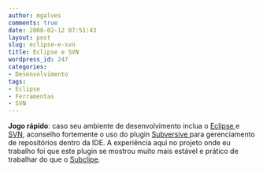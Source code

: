 ```yaml
---
author: mgalves
comments: true
date: 2008-02-12 07:51:43
layout: post
slug: eclipse-e-svn
title: Eclipse e SVN
wordpress_id: 247
categories:
- Desenvolvimento
tags:
- Eclipse
- Ferramentas
- SVN
---
```


**Jogo rápido**: caso seu ambiente de desenvolvimento inclua o [Eclipse ](http://www.eclipse.org)e [SVN](http://subversion.tigris.org/), aconselho fortemente o uso do plugin [Subversive ](http://www.polarion.org/index.php?page=overview&project=subversive)para gerenciamento de repositórios dentro da IDE. A experiência aqui no projeto onde eu trabalho foi que este plugin se mostrou muito mais estável e prático de trabalhar do que o [Subclipe](http://subclipse.tigris.org/).
